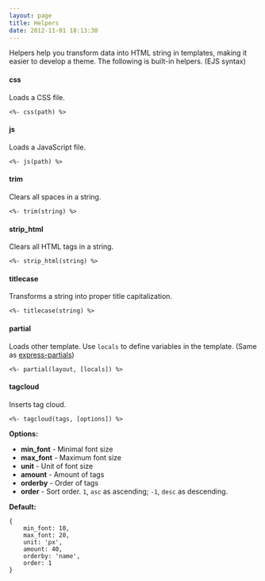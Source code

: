 ```yaml
---
layout: page
title: Helpers
date: 2012-11-01 18:13:30
---
```


Helpers help you transform data into HTML string in templates, making it easier to develop a theme. The following is built-in helpers. (EJS syntax)

#### css

Loads a CSS file.

```
<%- css(path) %>
```

#### js

Loads a JavaScript file.

```
<%- js(path) %>
```

#### trim

Clears all spaces in a string.

```
<%- trim(string) %>
```

#### strip_html

Clears all HTML tags in a string.

```
<%- strip_html(string) %>
```

#### titlecase

Transforms a string into proper title capitalization.

```
<%- titlecase(string) %>
```

#### partial

Loads other template. Use `locals` to define variables in the template. (Same as [express-partials][1])

```
<%- partial(layout, [locals]) %>
```

#### tagcloud

Inserts tag cloud.

```
<%- tagcloud(tags, [options]) %>
```

**Options:**

- **min_font** - Minimal font size
- **max_font** - Maximum font size
- **unit** - Unit of font size
- **amount** - Amount of tags
- **orderby** - Order of tags
- **order** - Sort order. `1`, `asc` as ascending; `-1`, `desc` as descending.

**Default:**

```
{
	min_font: 10,
	max_font: 20,
	unit: 'px',
	amount: 40,
	orderby: 'name',
	order: 1
}
```

[1]: https://github.com/publicclass/express-partials